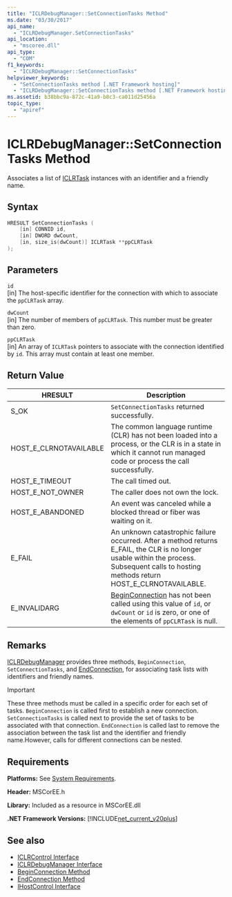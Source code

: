 ```yaml
---
title: "ICLRDebugManager::SetConnectionTasks Method"
ms.date: "03/30/2017"
api_name: 
  - "ICLRDebugManager.SetConnectionTasks"
api_location: 
  - "mscoree.dll"
api_type: 
  - "COM"
f1_keywords: 
  - "ICLRDebugManager::SetConnectionTasks"
helpviewer_keywords: 
  - "SetConnectionTasks method [.NET Framework hosting]"
  - "ICLRDebugManager::SetConnectionTasks method [.NET Framework hosting]"
ms.assetid: b38bbc9a-872c-41a9-b8c3-ca011d25456a
topic_type: 
  - "apiref"
---
```

# ICLRDebugManager::SetConnectionTasks Method
Associates a list of [ICLRTask](../../../../docs/framework/unmanaged-api/hosting/iclrtask-interface.md) instances with an identifier and a friendly name.  
  
## Syntax  
  
```cpp  
HRESULT SetConnectionTasks (  
    [in] CONNID id,  
    [in] DWORD dwCount,  
    [in, size_is(dwCount)] ICLRTask **ppCLRTask  
);  
```  
  
## Parameters  
 `id`  
 [in] The host-specific identifier for the connection with which to associate the `ppCLRTask` array.  
  
 `dwCount`  
 [in] The number of members of `ppCLRTask`. This number must be greater than zero.  
  
 `ppCLRTask`  
 [in] An array of `ICLRTask` pointers to associate with the connection identified by `id`. This array must contain at least one member.  
  
## Return Value  
  
|HRESULT|Description|  
|-------------|-----------------|  
|S_OK|`SetConnectionTasks` returned successfully.|  
|HOST_E_CLRNOTAVAILABLE|The common language runtime (CLR) has not been loaded into a process, or the CLR is in a state in which it cannot run managed code or process the call successfully.|  
|HOST_E_TIMEOUT|The call timed out.|  
|HOST_E_NOT_OWNER|The caller does not own the lock.|  
|HOST_E_ABANDONED|An event was canceled while a blocked thread or fiber was waiting on it.|  
|E_FAIL|An unknown catastrophic failure occurred. After a method returns E_FAIL, the CLR is no longer usable within the process. Subsequent calls to hosting methods return HOST_E_CLRNOTAVAILABLE.|  
|E_INVALIDARG|[BeginConnection](../../../../docs/framework/unmanaged-api/hosting/iclrdebugmanager-beginconnection-method.md) has not been called using this value of `id`, or `dwCount` or `id` is zero, or one of the elements of `ppCLRTask` is null.|  
  
## Remarks  
 [ICLRDebugManager](../../../../docs/framework/unmanaged-api/hosting/iclrdebugmanager-interface.md) provides three methods, `BeginConnection`, `SetConnectionTasks`, and [EndConnection](../../../../docs/framework/unmanaged-api/hosting/iclrdebugmanager-endconnection-method.md), for associating task lists with identifiers and friendly names.  
  
> [!IMPORTANT]
> These three methods must be called in a specific order for each set of tasks. `BeginConnection` is called first to establish a new connection. `SetConnectionTasks` is called next to provide the set of tasks to be associated with that connection. `EndConnection` is called last to remove the association between the task list and the identifier and friendly name.However, calls for different connections can be nested.  
  
## Requirements  
 **Platforms:** See [System Requirements](../../../../docs/framework/get-started/system-requirements.md).  
  
 **Header:** MSCorEE.h  
  
 **Library:** Included as a resource in MSCorEE.dll  
  
 **.NET Framework Versions:** [!INCLUDE[net_current_v20plus](../../../../includes/net-current-v20plus-md.md)]  
  
## See also

- [ICLRControl Interface](../../../../docs/framework/unmanaged-api/hosting/iclrcontrol-interface.md)
- [ICLRDebugManager Interface](../../../../docs/framework/unmanaged-api/hosting/iclrdebugmanager-interface.md)
- [BeginConnection Method](../../../../docs/framework/unmanaged-api/hosting/iclrdebugmanager-beginconnection-method.md)
- [EndConnection Method](../../../../docs/framework/unmanaged-api/hosting/iclrdebugmanager-endconnection-method.md)
- [IHostControl Interface](../../../../docs/framework/unmanaged-api/hosting/ihostcontrol-interface.md)
